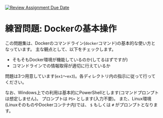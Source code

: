 [![Review Assignment Due Date](https://classroom.github.com/assets/deadline-readme-button-24ddc0f5d75046c5622901739e7c5dd533143b0c8e959d652212380cedb1ea36.svg)](https://classroom.github.com/a/r3N_2u4n)
# 練習問題: Dockerの基本操作

この問題集は、Dockerのコマンドライン(`docker`コマンド)の基本的な使い方となっています。
主な観点として、以下をチェックします。

- そもそもDocker環境が機能しているのか(してるはずですが)
- コマンドラインでの情報取得が適切に行えているか

問題は3つ用意しています(`ex1`〜`ex3`)。各ディレクトリ内の指示に従って行ってください。

なお、Windows上での利用は基本的にPowerShellとします(コマンドプロンプトは想定しません)。
プロンプトは `PS>` とします(入力不要)。
また、Linux環境(LinuxそのものやDockerコンテナ内)では、 `$` もしくは `#` がプロンプトとなります。
